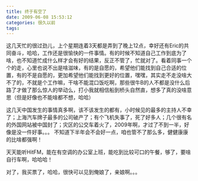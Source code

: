 ```yaml
---
title: 终于有空了
date: 2009-06-08 15:53:12
categories: 很久以前
tags:
---
```


这几天忙的很过劲儿，上个星期连着3天都是弄到了晚上12点，幸好还有Eric的共同奋斗，哈哈，工作还是很愉快的一件事情。有的时候不知道自己工作到底为了啥，也不知道忙成什么样才会有好的结果，反正不管了，忙就对了。看着同事一个个的走，心里也说不出是啥滋味，有的是自愿的，希望他们能找到自己合适的位置，有的不是自愿的，更加希望他们能找到更好的位置，嘿嘿，其实走不走没啥大不了的，不就是个工作嘛，干啥不能混口饭吃啊，那些很牛B的人不都是没什么后路了才做了那么惊人的举动么，打小我就相信船到桥头自然直，想多了真的没啥意思（但是好像也不能啥都不想，哈哈）
<!--more-->
这几天中国发生的事情真多啊，该不该发生的都有，小时候见的最多的主持人不幸了；上海汽车牌子最多的公司破产了；有个飞机失事了，死了好多人；几个很有名的外国网站被中国封了；灾区的公交车着火了，2009年啊，才过了不到一半，好像是没一件好事。。。 不知道下半年会不会好一点，咱也管不了那么多，健健康康的比啥都强啊！

天天能听HitFM，能在有空调的办公室上班，能吃到比较可口的午餐，够了，要啥自行车啊，哈哈哈！

对了，我买票了，哈哈，很快可以见到俺娘了，亲娘啊。。。
